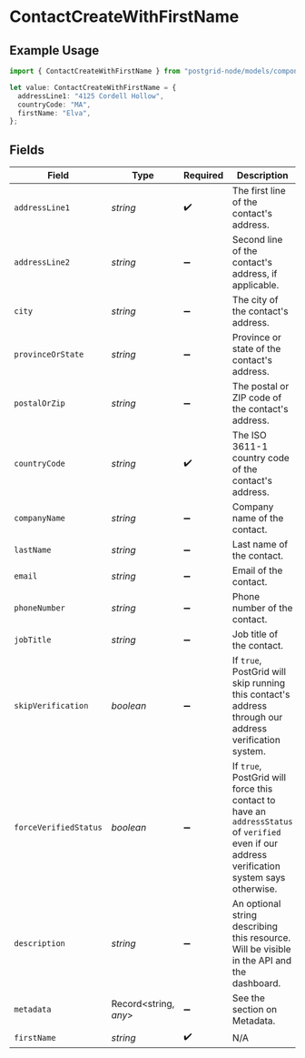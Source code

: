 # ContactCreateWithFirstName

## Example Usage

```typescript
import { ContactCreateWithFirstName } from "postgrid-node/models/components";

let value: ContactCreateWithFirstName = {
  addressLine1: "4125 Cordell Hollow",
  countryCode: "MA",
  firstName: "Elva",
};
```

## Fields

| Field                                                                                                                                        | Type                                                                                                                                         | Required                                                                                                                                     | Description                                                                                                                                  |
| -------------------------------------------------------------------------------------------------------------------------------------------- | -------------------------------------------------------------------------------------------------------------------------------------------- | -------------------------------------------------------------------------------------------------------------------------------------------- | -------------------------------------------------------------------------------------------------------------------------------------------- |
| `addressLine1`                                                                                                                               | *string*                                                                                                                                     | :heavy_check_mark:                                                                                                                           | The first line of the contact's address.                                                                                                     |
| `addressLine2`                                                                                                                               | *string*                                                                                                                                     | :heavy_minus_sign:                                                                                                                           | Second line of the contact's address, if applicable.                                                                                         |
| `city`                                                                                                                                       | *string*                                                                                                                                     | :heavy_minus_sign:                                                                                                                           | The city of the contact's address.                                                                                                           |
| `provinceOrState`                                                                                                                            | *string*                                                                                                                                     | :heavy_minus_sign:                                                                                                                           | Province or state of the contact's address.                                                                                                  |
| `postalOrZip`                                                                                                                                | *string*                                                                                                                                     | :heavy_minus_sign:                                                                                                                           | The postal or ZIP code of the contact's address.                                                                                             |
| `countryCode`                                                                                                                                | *string*                                                                                                                                     | :heavy_check_mark:                                                                                                                           | The ISO 3611-1 country code of the contact's address.                                                                                        |
| `companyName`                                                                                                                                | *string*                                                                                                                                     | :heavy_minus_sign:                                                                                                                           | Company name of the contact.                                                                                                                 |
| `lastName`                                                                                                                                   | *string*                                                                                                                                     | :heavy_minus_sign:                                                                                                                           | Last name of the contact.                                                                                                                    |
| `email`                                                                                                                                      | *string*                                                                                                                                     | :heavy_minus_sign:                                                                                                                           | Email of the contact.                                                                                                                        |
| `phoneNumber`                                                                                                                                | *string*                                                                                                                                     | :heavy_minus_sign:                                                                                                                           | Phone number of the contact.                                                                                                                 |
| `jobTitle`                                                                                                                                   | *string*                                                                                                                                     | :heavy_minus_sign:                                                                                                                           | Job title of the contact.                                                                                                                    |
| `skipVerification`                                                                                                                           | *boolean*                                                                                                                                    | :heavy_minus_sign:                                                                                                                           | If `true`, PostGrid will skip running this contact's address through our address verification system.                                        |
| `forceVerifiedStatus`                                                                                                                        | *boolean*                                                                                                                                    | :heavy_minus_sign:                                                                                                                           | If `true`, PostGrid will force this contact to have an `addressStatus` of `verified` even if our address verification system says otherwise. |
| `description`                                                                                                                                | *string*                                                                                                                                     | :heavy_minus_sign:                                                                                                                           | An optional string describing this resource. Will be visible in the API and the dashboard.                                                   |
| `metadata`                                                                                                                                   | Record<string, *any*>                                                                                                                        | :heavy_minus_sign:                                                                                                                           | See the section on Metadata.                                                                                                                 |
| `firstName`                                                                                                                                  | *string*                                                                                                                                     | :heavy_check_mark:                                                                                                                           | N/A                                                                                                                                          |